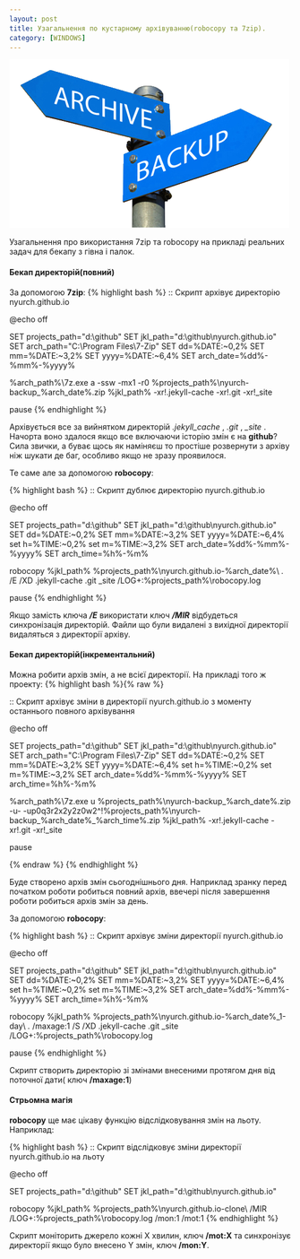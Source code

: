```yaml
---
layout: post
title: Узагальнення по кустарному архівуванню(robocopy та 7zip).
category: [WINDOWS]
---
```

![backup logo](/assets/media/backup.png?style=head)  

Узагальнення про використання 7zip та robocopy на прикладі реальних задач для бекапу з гівна і палок.<!--more-->

#### Бекап директорій(повний)
За допомогою **7zip**:
{% highlight bash %}
:: Скрипт архівує директорію nyurch.github.io

@echo off

SET projects_path="d:\github"
SET jkl_path="d:\github\nyurch.github.io"
SET arch_path="C:\Program Files\7-Zip"
SET dd=%DATE:~0,2%
SET mm=%DATE:~3,2%
SET yyyy=%DATE:~6,4%
SET arch_date=%dd%-%mm%-%yyyy%

%arch_path%\7z.exe a -ssw -mx1 -r0 %projects_path%\nyurch-backup_%arch_date%.zip %jkl_path% -xr!.jekyll-cache -xr!.git -xr!_site

pause
{% endhighlight %}

Архівується все за вийнятком директорій _.jekyll_cache_ , _.git_ , _\_site_ . Начорта воно здалося якщо все включаючи історію змін є на **github**? Сила звички, а буває щось як наміняєш то простіше розвернути з архіву ніж шукати де баг, особливо якщо не зразу проявилося.

Те саме але за допомогою **robocopy**:

{% highlight bash %}
:: Скрипт дублює директорію nyurch.github.io

@echo off

SET projects_path="d:\github"
SET jkl_path="d:\github\nyurch.github.io"
SET dd=%DATE:~0,2%
SET mm=%DATE:~3,2%
SET yyyy=%DATE:~6,4%
set h=%TIME:~0,2%
set m=%TIME:~3,2%
SET arch_date=%dd%-%mm%-%yyyy%
SET arch_time=%h%-%m%

robocopy %jkl_path% %projects_path%\nyurch.github.io-%arch_date%\ *.* /E /XD .jekyll-cache .git _site /LOG+:%projects_path%\robocopy.log

pause
{% endhighlight %}

Якщо замість ключа ***/E*** використати ключ ***/MIR*** відбудеться синхронізація директорій. Файли що були видалені з вихідної директорії видаляться з директорії архіву.

#### Бекап директорій(інкрементальний)
Можна робити архів змін, а не всієї директорії. На прикладі того ж проекту:
{% highlight bash %}{% raw %}

:: Скрипт архівує зміни в директорії nyurch.github.io з моменту останнього повного архівування

@echo off

SET projects_path="d:\github"
SET jkl_path="d:\github\nyurch.github.io"
SET arch_path="C:\Program Files\7-Zip"
SET dd=%DATE:~0,2%
SET mm=%DATE:~3,2%
SET yyyy=%DATE:~6,4%
set h=%TIME:~0,2%
set m=%TIME:~3,2%
SET arch_date=%dd%-%mm%-%yyyy%
SET arch_time=%h%-%m%

%arch_path%\7z.exe u %projects_path%\nyurch-backup_%arch_date%.zip -u- -up0q3r2x2y2z0w2^!%projects_path%\nyurch-backup_%arch_date%_%arch_time%.zip %jkl_path% -xr!.jekyll-cache -xr!.git -xr!_site

pause

{% endraw %}
{% endhighlight %}

Буде створено архів змін сьогоднішнього дня. Наприклад зранку перед початком роботи робиться повний архів, ввечері після завершення роботи робиться архів змін за день.

За допомогою **robocopy**:

{% highlight bash %}
:: Скрипт архівує зміни директорії nyurch.github.io

@echo off

SET projects_path="d:\github"
SET jkl_path="d:\github\nyurch.github.io"
SET dd=%DATE:~0,2%
SET mm=%DATE:~3,2%
SET yyyy=%DATE:~6,4%
set h=%TIME:~0,2%
set m=%TIME:~3,2%
SET arch_date=%dd%-%mm%-%yyyy%
SET arch_time=%h%-%m%

robocopy %jkl_path% %projects_path%\nyurch.github.io-%arch_date%_1-day\ *.*  /maxage:1 /S /XD .jekyll-cache .git _site /LOG+:%projects_path%\robocopy.log

pause
{% endhighlight %}

Скрипт створить директорію зі змінами внесеними протягом дня від поточної дати( ключ **/maxage:1**)

#### Стрьомна магія
**robocopy** ще має цікаву функцію відслідковування змін на льоту. Наприклад:

{% highlight bash %}
:: Скрипт відслідковує зміни директорії nyurch.github.io на льоту

@echo off

SET projects_path="d:\github"
SET jkl_path="d:\github\nyurch.github.io"

robocopy %jkl_path% %projects_path%\nyurch.github.io-clone\ /MIR /LOG+:%projects_path%\robocopy.log /mon:1 /mot:1
{% endhighlight %}

Скрипт моніторить джерело кожні X хвилин, ключ **/mot:X** та синхронізує директорії якщо було внесено Y змін, ключ **/mon:Y**.
